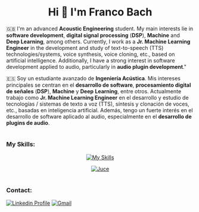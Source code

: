 <h1 align="center">
  Hi 👋 I'm Franco Bach
</h1>

🇬🇧 I'm an advanced **Acoustic Engineering** student. My main interests lie in **software development**, **digital signal processing** (**DSP**), **Machine** and **Deep Learning**, among others. Currently, I work as a **Jr. Machine Learning Engineer** in the development and study of text-to-speech (TTS) technologies/systems, voice synthesis, voice cloning, etc., based on artificial intelligence. Additionally, I have a strong interest in software development applied to audio, particularly in **audio plugin development**."

🇪🇸 Soy un estudiante avanzado de **Ingeniería Acústica**. Mis intereses principales se centran en el **desarrollo de software**, **procesamiento digital de señales** (**DSP**), **Machine** y **Deep** **Learning**, entre otros. Actualmente trabajo como **Jr. Machine Learning Engineer** en el desarrollo y estudio de tecnologías / sistemas de texto a voz (TTS), síntesis y clonación de voces, etc., basadas en inteligencia artificial. Además, tengo un fuerte interés en el desarrollo de software aplicado al audio, especialmente en el **desarrollo de plugins de audio**.

<h1></h1>

<h3>My Skills:</h3>

<div align="center">
  
  [![My Skills](https://skillicons.dev/icons?i=py,pytorch,tensorflow,fastapi,aws,git,github,docker,vscode,matlab,c,cpp,cmake,bash,linux,css,html,js,mysql,latex&perline=10)](https://skillicons.dev)

</div>

<div align="center">

  [![Juce](https://img.shields.io/badge/JUCE-8DC63F.svg?style=for-the-badge&logo=JUCE&logoColor=white)](https://juce.com/)

</div>

<h1></h1>

<h3>Contact:</h3>

[![Linkedin Profile](https://img.shields.io/badge/LinkedIn:%20Franco%20Bach-0077B5?style=for-the-badge&logo=linkedin&logoColor=white)](https://www.linkedin.com/in/franco-bach-88a833211/)
[![Gmail](https://img.shields.io/badge/Gmail:%20francobach47@gmail.com-D14836?style=for-the-badge&logo=gmail&logoColor=white)](mailto:francobach47@gmail.com)

